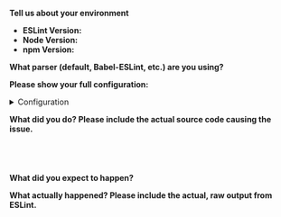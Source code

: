 <!--
    ESLint adheres to the [JS Foundation Code of Conduct](https://js.foundation/community/code-of-conduct).

    This template is for bug reports. If you are reporting a bug, please continue on. If you are here for another reason, please see below:

    1. To propose a new rule: http://eslint.org/docs/developer-guide/contributing/new-rules
    2. To request a change: http://eslint.org/docs/developer-guide/contributing/changes
    3. If you have any questions, please stop by our chatroom: https://gitter.im/eslint/eslint

    Note that leaving sections blank will make it difficult for us to troubleshoot and we may have to close the issue.
-->

**Tell us about your environment**

* **ESLint Version:**
* **Node Version:**
* **npm Version:**

**What parser (default, Babel-ESLint, etc.) are you using?**

**Please show your full configuration:**

<details>
<summary>Configuration</summary>

<!-- Paste your configuration below: -->
```js



```

</details>

**What did you do? Please include the actual source code causing the issue.**

<!-- Paste the source code below: -->
```js





```

**What did you expect to happen?**

**What actually happened? Please include the actual, raw output from ESLint.**


